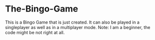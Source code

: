 # The-Bingo-Game
This is a Bingo Game that is just created. It can also be played in a singleplayer as well as in a multiplayer mode. Note: I am a beginner, the code might be not right at all.
